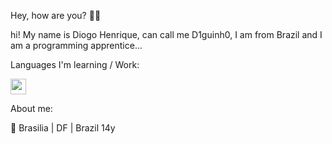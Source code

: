 Hey, how are you? 👋🏼

hi! My name is Diogo Henrique, can call me D1guinh0, I am from Brazil and I am a programming apprentice...

Languages ​​I'm learning / Work:

<img src="https://upload.wikimedia.org/wikipedia/commons/thumb/c/cf/Lua-Logo.svg/1200px-Lua-Logo.svg.png" width="25vw" height="25vh">

About me:

📍 Brasilia | DF | Brazil
14y
